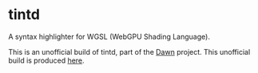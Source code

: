 # tintd

A syntax highlighter for WGSL (WebGPU Shading Language).

This is an unofficial build of tintd, part of the [Dawn](https://dawn.googlesource.com/dawn)
project. This unofficial build is produced [here](https://github.com/dawn-gpu/tintd-builder).
